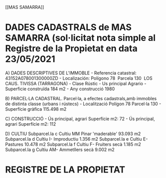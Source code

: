 [[MAS SAMARRA]]

# DADES CADASTRALS de MAS SAMARRA (sol·licitat nota simple al Registre de la Propietat en data 23/05/2021


A) DADES DESCRIPTIVES DE L'IMMOBLE
		-  Referencia catastral: 43152A078001300000ZD
		-  Localización: Polígono 78  Parcela 130  LOS CAUS. TIVISSA (TARRAGONA)
		- Clase   Rústic
		-  Us principal   Agrario
		-  Superficie construïda 184 m2
		- Any construcció 1980

B) PARCEL·LA CADASTRAL. Parcel·la, a efectes cadastrals,amb immobles de distinta classe (urbans i rústecs)
		-  Localització  Polígon 78  Parcel·la 130
		-  Superfície gràfica   115.498 m2

C) CONSTRUCCIÓ
		-  Ús principal, agrari   Superfície m2: 72
		-  Ús principal, agrari   Superfície m2: 112

D) CULTIU
	Subparcel.la c   Cultiu   MM Pinar 'maderable'   93.093 m2
	Subparcel.la d   Cultiu  I- Improductiu					1.356 m2
	Subparcel.la e  Cultiu   E-  Pastures					10.478 m2
	Subparcel.la f  Cultiu    F- Fruiters secà 				1.185 m2
	Subparcel.la g  Cultiu   AM- Ammetllers secà	9.002 m2
	
# REGISTRE DE LA PROPIETAT

